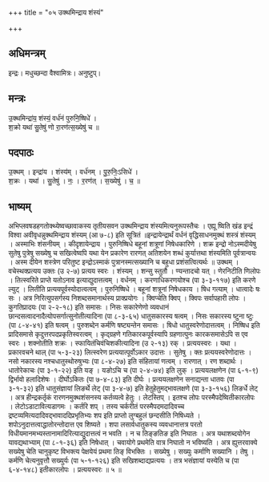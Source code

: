 +++
title = "०५ उक्थमिन्द्राय शंस्यं"

+++
## अधिमन्त्रम्
इन्द्रः। मधुच्छन्दा वैश्वामित्रः। अनुष्टुप्।

## मन्त्रः
उ॒क्थमिन्द्रा॑य॒ शंस्यं॒ वर्ध॑नं पुरुनि॒ष्षिधे॑ ।  
श॒क्रो यथा॑ सु॒तेषु॑ णो रा॒रण॑त्स॒ख्येषु॑ च ॥

## पदपाठः
उ॒क्थम् । इन्द्रा॑य । शंस्य॑म् । वर्ध॑नम् । पु॒रु॒निः॒ऽसिधे॑ ।  
श॒क्रः । यथा॑ । सु॒तेषु॑ । नः॒ । र॒रण॑त् । स॒ख्येषु॑ । च॒ ॥

## भाष्यम्
अभिप्लवषडहगतोक्थ्येष्वच्छावाकस्य तृतीयसवन उक्थमिन्द्राय शंस्यमित्यनुरूपस्तैचः । एह्यू ष्विति खंड इन्द्रं विश्वा अवीवृधन्नुक्थमिन्द्राय शंस्यम् (आ ७-८) इति सूत्रितं ॥इन्द्रायेन्द्रार्थं वर्धनं वृद्धिसाधनमुक्थं शस्त्रं शंस्यम् । अस्माभिः शंसनीयम् । कीदृशायेन्द्राय । पुरुनिष्षिधे बहूनां शत्रूणां निषेधकारिणे । शक्र इन्द्रो नोऽस्मदीयेषु सुतेषु पुत्रेषु सख्येषु च सखित्वेष्वपि यथा येन प्रकारेण रारणत् अतिशयेन शब्धं कुर्यात्तथा शंस्यमिति पूर्वत्रान्वयः । अस्म दीयेन शस्त्रेण परितुष्ट इन्द्रोऽस्माकं पुत्रानस्मत्सख्यानि च बहुधा प्रशंसत्वित्यर्थः ॥ उक्थम् । वचेस्थक्प्रत्यय उक्तः (उ २-७) प्रत्यय स्वरः । शंस्यम् । शन्सु स्तुतौ । ण्यन्तादचो यत् । णेरनिटीति णिलोपः । तित्स्वरिते प्राप्ते यतोऽनाव इत्याद्युदात्तत्वम् । वर्धनम् । करणाधिकरणयोश्च (पा ३-३-११७) इति करणे ल्युट् । लितीति प्रत्ययपूर्वस्योदात्वत्वम् । पुरुनिष्षिधे । बहूनां शत्रूनां निषेधकाय । षिध गत्याम् । धात्वादेः षः सः । अत्र निरित्युपसर्गस्य निशब्दसमानार्थस्य प्राक्प्रयोगः । क्विप्चेति क्विप् । क्विपः सर्वापहारी लोपः । कुगतिप्रादयः (पा २-२-१८) इति समासः । निसः सकारेणेणो व्यवधानं छान्दसत्वादनादैत्योपसर्गात्सुनोतीत्यादिना (पा ८-३-६५) धातुसकारस्य षत्वम् । निसः सकारस्य ष्टुना ष्टुः (पा ८-४-४१) इति षत्वम् । पुरुशब्देन कर्मणि षष्ट्यन्तेन समासः । षिधो धातुस्वरेणोदात्तत्वम् । निष्षिध इति प्रादिसमासे कृदुत्तरपदप्रकृतिस्वरत्वम् । कृद्ग्रहणे गतिकारकपूर्वस्यापि ग्रहणात्पुनः कारकसमासेऽपि स एव स्वरः । शक्नोतीति शक्रः । स्फायितंचिवंचिशकीत्यादिना (उ २-१३) रक् । प्रत्ययस्वरः । यथा । प्रकारवचने थाल् (पा ५-३-२३) लित्स्वरेण प्रत्ययात्पूर्वोऽकार उदात्तः । सुतेषु । क्तः प्रत्ययस्वरेणोदात्तः । नसो नकारस्य नश्चधातुस्थोरुषुभ्यः (पा ८-४-२७) इति संहितायां णत्वम् । रारणात् । रण शब्दार्थः । धातोरेकाचः (पा ३-१-२२) इति यङ् । यङोऽचि च (पा २-४-७४) इति लुक् । प्रत्ययलक्षणेन (पा ६-१-९) द्विर्भावो हलादिशेषः । दीर्घोऽकितः (पा ७-४-८३) इति दीर्घः । प्रत्ययलक्षणेन सनाद्यन्ता धातवः (पा ३-१-३२) इति धातुसंज्ञायां लिङर्थे लेट् (पा ३-४-७) इति हेतुहेतुमद्भावलक्षणे (पा ३-३-१५६) लिङर्धे लेट् । अत्र हीन्द्रकर्तृकं रारणनमुक्थशंसनस्य कर्तव्यत्वे हेतुः । लेटस्तिप् । इतश्च लोपः परस्मैपदेष्वितीकारलोपः । लेटोऽडाटावित्यडागमः । कर्तरि शप् । तस्य चर्करीतं परस्मैपदमदादिवच्च द्रष्टव्यमित्यदादिवद्भावाददिप्रभृतिभ्यः शप इति प्राप्तो लुग्बहुलं छन्दसीति निषिध्यते । शपोऽनुदात्तत्वाद्धातोरन्तोदात्त एव शिष्यते । शपा लसार्वधातुकस्य व्यवधानात्तत्र परतो विधीयमानमभ्यस्तानामादिरित्याद्युदात्तत्वं न भवति । न च तिङ्ङतिङ इति निघातः । अत्र यथाशब्दयोगेन यावद्यथाभ्याम् (पा ८-१-३६) इति निषेधात् । चवायोगे प्रथमेति वात्र निघातो न भविष्यति । अत्र ह्युत्तरवाक्ये सख्येषु चेति चानुकृष्ट विभक्त्य पेक्षयेयं प्रथमा तिङ् विभक्तिः । सख्येषु । सख्युः कर्माणि सख्यानि । तेषु । कर्मणि चेत्यनुवृत्तौ सख्युर्यः (पा ५-१-१२६) इति सखिशब्दाद्यप्रत्ययः । तत्र भसंज्ञायां यस्येति च (पा ६-४-१४८) इतीकारलोपः । प्रत्ययस्वरः ॥ ५ ॥